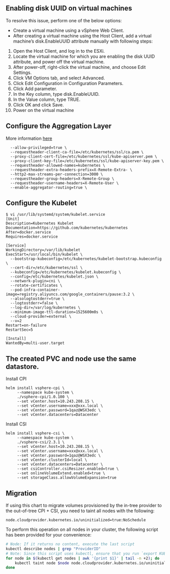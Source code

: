 ## Enabling disk UUID on virtual machines
To resolve this issue, perform one of the below options:
* Create a virtual machine using a vSphere Web Client.
* After creating a virtual machine using the Host Client, add a virtual machine’s disk.EnableUUID attribute manually with following steps:
1. Open the Host Client, and log in to the ESXi.
2. Locate the virtual machine for which you are enabling the disk UUID attribute, and power off the virtual machine.
3. After power-off, right-click the virtual machine, and choose Edit Settings.
4. Click VM Options tab, and select Advanced.
5. Click Edit Configuration in Configuration Parameters.
6. Click Add parameter.
7. In the Key column, type disk.EnableUUID.
8. In the Value column, type TRUE.
9. Click OK and click Save.
10. Power on the virtual machine

## Configure the Aggregation Layer
More information [here](https://kubernetes.io/docs/tasks/extend-kubernetes/configure-aggregation-layer/)
```
  --allow-privileged=true \
  --requestheader-client-ca-file=/etc/kubernetes/ssl/ca.pem \
  --proxy-client-cert-file=/etc/kubernetes/ssl/kube-apiserver.pem \
  --proxy-client-key-file=/etc/kubernetes/ssl/kube-apiserver-key.pem \
  --requestheader-allowed-names=kubernetes \
  --requestheader-extra-headers-prefix=X-Remote-Extra- \
  --http2-max-streams-per-connection=3000 \
  --requestheader-group-headers=X-Remote-Group \
  --requestheader-username-headers=X-Remote-User \
  --enable-aggregator-routing=true \
```
## Configure the Kubelet
```
$ vi /usr/lib/systemd/system/kubelet.service
[Unit]
Description=Kubernetes Kubelet
Documentation=https://github.com/kubernetes/kubernetes
After=docker.service
Requires=docker.service

[Service]
WorkingDirectory=/var/lib/kubelet
ExecStart=/usr/local/bin/kubelet \
  --bootstrap-kubeconfig=/etc/kubernetes/kubelet-bootstrap.kubeconfig \
  --cert-dir=/etc/kubernetes/ssl \
  --kubeconfig=/etc/kubernetes/kubelet.kubeconfig \
  --config=/etc/kubernetes/kubelet.json \
  --network-plugin=cni \
  --rotate-certificates \
  --pod-infra-container-image=registry.aliyuncs.com/google_containers/pause:3.2 \
  --alsologtostderr=true \
  --logtostderr=false \
  --log-dir=/var/log/kubernetes \
  --minimum-image-ttl-duration=1525600m0s \
  --cloud-provider=external \
  --v=2
Restart=on-failure
RestartSec=5

[Install]
WantedBy=multi-user.target
```

## The created PVC and node use the same datastore.
Install CPI
``` 
helm install vsphere-cpi \
     --namespace kube-system \
     ./vsphere-cpi/1.0.100 \
     --set vCenter.host=10.243.208.15 \
     --set vCenter.username=xxx@xxx.local \
     --set vCenter.password=1qaz@WSX3edc \
     --set vCenter.datacenters=Datacenter
``` 
Install CSI
``` 
helm install vsphere-csi \
     --namespace kube-system \
     ./vsphere-csi/2.3.1 \
     --set vCenter.host=10.243.208.15 \
     --set vCenter.username=xxx@xxx.local \
     --set vCenter.password=1qaz@WSX3edc \
     --set vCenter.clusterId=local \
     --set vCenter.datacenters=Datacenter \
     --set csiController.csiResizer.enabled=true \
     --set onlineVolumeExtend.enabled=true \
     --set storageClass.allowVolumeExpansion=true
```
## Migration

If using this chart to migrate volumes provisioned by the in-tree provider to the out-of-tree CPI + CSI, you need to taint all nodes with the following:
```
node.cloudprovider.kubernetes.io/uninitialized=true:NoSchedule
```

To perform this operation on all nodes in your cluster, the following script has been provided for your convenience:
```bash
# Node: If it returns no content, execute the last script
kubectl describe nodes | grep "ProviderID"
# Note: Since this script uses kubectl, ensure that you run `export KUBECONFIG=<path-to-kubeconfig-for-cluster>` before running this script
for node in $(kubectl get nodes | awk '{print $1}' | tail -n +2); do
	kubectl taint node $node node.cloudprovider.kubernetes.io/uninitialized=true:NoSchedule
done
```
